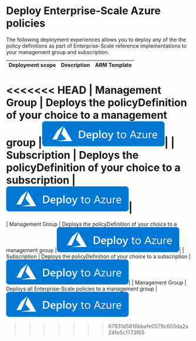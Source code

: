 # Deploy Enterprise-Scale Azure policies

The following deployment experiences allows you to deploy any of the the policy definitions as part of Enterprise-Scale reference implementations to your management group and subscription.

| Deployment scope | Description | ARM Template |
|:-------------------------|:-------------|:-------------|
<<<<<<< HEAD
| Management Group | Deploys the policyDefinition of your choice to a management group  |[![Deploy To Azure](https://raw.githubusercontent.com/Azure/azure-quickstart-templates/master/1-CONTRIBUTION-GUIDE/images/deploytoazure.svg?sanitize=true)](https://portal.azure.com/#blade/Microsoft_Azure_CreateUIDef/CustomDeploymentBlade/uri/https%3A%2F%2Fraw.githubusercontent.com%2Ffaister%2FEnterprise-Scale%2Fmain%2Fazopsreference%2FentScaleMgPolicyDef.json)|
| Subscription | Deploys the policyDefinition of your choice to a subscription  |[![Deploy To Azure](https://raw.githubusercontent.com/Azure/azure-quickstart-templates/master/1-CONTRIBUTION-GUIDE/images/deploytoazure.svg?sanitize=true)](https://portal.azure.com/#blade/Microsoft_Azure_CreateUIDef/CustomDeploymentBlade/uri/https%3A%2F%2Fraw.githubusercontent.com%2Ffaister%2FEnterprise-Scale%2Fmain%2Fazopsreference%2FentScaleSubPolicyDef.json)|
=======
| Management Group | Deploys the policyDefinition of your choice to a management group  |[![Deploy To Azure](https://raw.githubusercontent.com/Azure/azure-quickstart-templates/master/1-CONTRIBUTION-GUIDE/images/deploytoazure.svg?sanitize=true)](https://portal.azure.com/#blade/Microsoft_Azure_CreateUIDef/CustomDeploymentBlade/uri/https%3A%2F%2Fraw.githubusercontent.com%2FAzure%2FEnterprise-Scale%2Fmain%2Fazopsreference%2FentScaleMgPolicyDef.json)|
| Subscription | Deploys the policyDefinition of your choice to a subscription  |[![Deploy To Azure](https://raw.githubusercontent.com/Azure/azure-quickstart-templates/master/1-CONTRIBUTION-GUIDE/images/deploytoazure.svg?sanitize=true)](https://portal.azure.com/#blade/Microsoft_Azure_CreateUIDef/CustomDeploymentBlade/uri/https%3A%2F%2Fraw.githubusercontent.com%2FAzure%2FEnterprise-Scale%2Fmain%2Fazopsreference%2FentScaleSubPolicyDef.json)|
| Management Group | Deploys all Enterprise-Scale policies to a management group |[![Deploy To Azure](https://raw.githubusercontent.com/Azure/azure-quickstart-templates/master/1-CONTRIBUTION-GUIDE/images/deploytoazure.svg?sanitize=true)](https://portal.azure.com/#blade/Microsoft_Azure_CreateUIDef/CustomDeploymentBlade/uri/https%3A%2F%2Fraw.githubusercontent.com%2FAzure%2FEnterprise-Scale%2Fmain%2Fdocs%2Freference%2Fwingtip%2FarmTemplates%2Fauxiliary%2Fpolicies.json)


>>>>>>> 67931d5816bbafe0579c605da2a24fe5c1773f65
